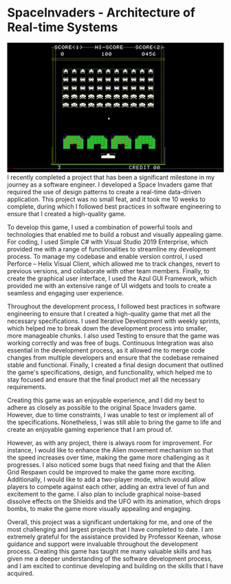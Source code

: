 # SpaceInvaders - Architecture of Real-time Systems
<img src="images/Demo Final.png"> 
I recently completed a project that has been a significant milestone in my journey as a software engineer. I developed a Space Invaders game that required the use of design patterns to create a real-time data-driven application. This project was no small feat, and it took me 10 weeks to complete, during which I followed best practices in software engineering to ensure that I created a high-quality game.

To develop this game, I used a combination of powerful tools and technologies that enabled me to build a robust and visually appealing game. For coding, I used Simple C# with Visual Studio 2019 Enterprise, which provided me with a range of functionalities to streamline my development process. To manage my codebase and enable version control, I used Perforce – Helix Visual Client, which allowed me to track changes, revert to previous versions, and collaborate with other team members. Finally, to create the graphical user interface, I used the Azul GUI Framework, which provided me with an extensive range of UI widgets and tools to create a seamless and engaging user experience.

Throughout the development process, I followed best practices in software engineering to ensure that I created a high-quality game that met all the necessary specifications. I used Iterative Development with weekly sprints, which helped me to break down the development process into smaller, more manageable chunks. I also used Testing to ensure that the game was working correctly and was free of bugs. Continuous Integration was also essential in the development process, as it allowed me to merge code changes from multiple developers and ensure that the codebase remained stable and functional. Finally, I created a final design document that outlined the game's specifications, design, and functionality, which helped me to stay focused and ensure that the final product met all the necessary requirements.

Creating this game was an enjoyable experience, and I did my best to adhere as closely as possible to the original Space Invaders game. However, due to time constraints, I was unable to test or implement all of the specifications. Nonetheless, I was still able to bring the game to life and create an enjoyable gaming experience that I am proud of.

However, as with any project, there is always room for improvement. For instance, I would like to enhance the Alien movement mechanism so that the speed increases over time, making the game more challenging as it progresses. I also noticed some bugs that need fixing and that the Alien Grid Respawn could be improved to make the game more exciting. Additionally, I would like to add a two-player mode, which would allow players to compete against each other, adding an extra level of fun and excitement to the game. I also plan to include graphical noise-based dissolve effects on the Shields and the UFO with its animation, which drops bombs, to make the game more visually appealing and engaging.

Overall, this project was a significant undertaking for me, and one of the most challenging and largest projects that I have completed to date. I am extremely grateful for the assistance provided by Professor Keenan, whose guidance and support were invaluable throughout the development process. Creating this game has taught me many valuable skills and has given me a deeper understanding of the software development process, and I am excited to continue developing and building on the skills that I have acquired.
